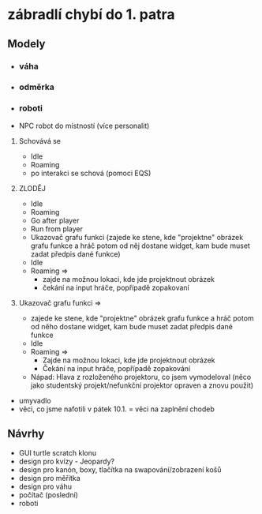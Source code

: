 # zábradlí chybí do 1. patra

## Modely
- ### váha
- ### odměrka
- ### roboti
- NPC robot do místností (více personalit)
1) Schovává se
	- Idle
	- Roaming
	- po interakci se schová (pomoci EQS)

2) ZLODĚJ
	- Idle
	- Roaming
	- Go after player
	- Run from player
	- Ukazovač grafu funkci (zajede ke stene, kde "projektne" obrázek grafu funkce a hráč potom od něj dostane widget, kam bude muset zadat předpis dané funkce)
	- Idle
	- Roaming =>
		- zajde na možnou lokaci, kde jde projektnout obrázek
		- čekání na input hráče, popřípadě zopakovaní
3) Ukazovač grafu funkci => 
	- zajede ke stene, kde "projektne" obrázek grafu funkce a
	hráč potom od něho dostane widget, kam bude muset zadat předpis dané funkce
	- Idle
	- Roaming =>
		- Zajde na možnou lokaci, kde jde projektnout obrázek
		- Čekání na input hráče, popřípadě zopakování
	- Nápad: Hlava z rozloženého projektoru, co jsem vymodeloval
			(něco jako studentský projekt/nefunkční projektor opraven a znovu použit)

- umyvadlo
- věci, co jsme nafotili v pátek 10.1. = věci na zaplnění chodeb

## Návrhy
- GUI turtle scratch klonu
- design pro kvízy - Jeopardy?
- design pro kanón, boxy, tlačítka na swapování/zobrazení košů
- design pro měřítka
- design pro váhu
- počítač (poslední)
- roboti
